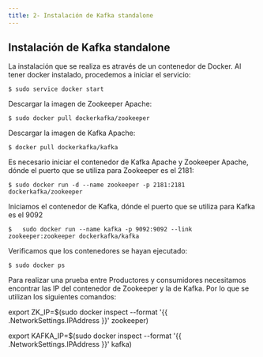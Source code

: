 ```yaml
---
title: 2- Instalación de Kafka standalone
---
```

## Instalación de Kafka standalone


La instalación que se realiza es através de un contenedor de Docker.
Al tener docker instalado, procedemos a iniciar el servicio: 
```
$ sudo service docker start
```

Descargar la imagen de Zookeeper Apache: 
```
$ sudo docker pull dockerkafka/zookeeper
```

Descargar la imagen de Kafka Apache:
```
$ docker pull dockerkafka/kafka
```
Es necesario iniciar el contenedor de Kafka Apache y Zookeeper Apache, dónde el puerto que se utiliza para Zookeeper es el 2181:
```
$ sudo docker run -d --name zookeeper -p 2181:2181 dockerkafka/zookeeper
```

Iniciamos el contenedor de Kafka, dónde el puerto que se utiliza para Kafka es el 9092
```
$ 	sudo docker run --name kafka -p 9092:9092 --link zookeeper:zookeeper dockerkafka/kafka
```

Verificamos que los contenedores se hayan ejecutado: 
```
$ sudo docker ps
```

Para realizar una prueba entre Productores y consumidores necesitamos encontrar las IP del contenedor de Zookeeper y la de Kafka. Por lo que se utilizan los siguientes comandos: 

export ZK_IP=$(sudo docker inspect --format '{{ .NetworkSettings.IPAddress }}' zookeeper)

export KAFKA_IP=$(sudo docker inspect --format '{{ .NetworkSettings.IPAddress }}' kafka)